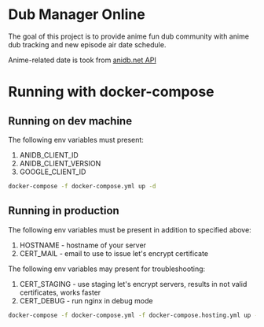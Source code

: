 # Dub Manager Online

The goal of this project is to provide anime fun dub community with anime dub tracking and new episode air date schedule.

Anime-related date is took from [anidb.net API](https://wiki.anidb.net/API)

# Running with docker-compose

## Running on dev machine

The following env variables must present:
  1. ANIDB_CLIENT_ID 
  2. ANIDB_CLIENT_VERSION
  3. GOOGLE_CLIENT_ID

```sh
docker-compose -f docker-compose.yml up -d
```
## Running in production

The following env variables must be present in addition to specified above:
  1. HOSTNAME - hostname of your server
  2. CERT_MAIL - email to use to issue let's encrypt certificate

The following env variables may present for troubleshooting:
  1. CERT_STAGING - use staging let's encrypt servers, results in not valid certificates, works faster
  2. CERT_DEBUG - run nginx in debug mode

```sh
docker-compose -f docker-compose.yml -f docker-compose.hosting.yml up -d
```